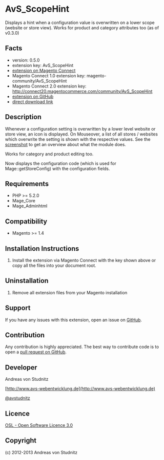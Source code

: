 AvS_ScopeHint
=====================
Displays a hint when a configuration value is overwritten on a lower scope (website or store view).
Works for product and category attributes too (as of v0.3.0)

Facts
-----
- version: 0.5.0
- extension key: AvS_ScopeHint
- [extension on Magento Connect](http://www.magentocommerce.com/magento-connect/scope-hint.html)
- Magento Connect 1.0 extension key: magento-community/AvS_ScopeHint
- Magento Connect 2.0 extension key: http://connect20.magentocommerce.com/community/AvS_ScopeHint
- [extension on GitHub](https://github.com/avstudnitz/AvS_ScopeHint)
- [direct download link](https://github.com/avstudnitz/AvS_ScopeHint/archive/master.tar.gz)

Description
-----------
Whenever a configuration setting is overwritten by a lower level website or store view, an icon is displayed.
On Mouseover, a list of all stores / websites which overwrite the setting is shown with the respective values.
See the [screenshot](http://www.avs-webentwicklung.de/fileadmin/modules/AvS_ScopeHint.png) to get an overview about what the module does.

Works for category and product editing too.

Now displays the configuration code (which is used for Mage::getStoreConfig) with the configuration fields.

Requirements
------------
- PHP >= 5.2.0
- Mage_Core
- Mage_Adminhtml

Compatibility
-------------
- Magento >= 1.4

Installation Instructions
-------------------------
1. Install the extension via Magento Connect with the key shown above or copy all the files into your document root.

Uninstallation
--------------
1. Remove all extension files from your Magento installation

Support
-------
If you have any issues with this extension, open an issue on [GitHub](https://github.com/avstudnitz/AvS_ScopeHint/issues).

Contribution
------------
Any contribution is highly appreciated. The best way to contribute code is to open a [pull request on GitHub](https://help.github.com/articles/using-pull-requests).

Developer
---------
Andreas von Studnitz

[http://www.avs-webentwicklung.de](http://www.avs-webentwicklung.de)

[@avstudnitz](https://twitter.com/avstudnitz)

Licence
-------
[OSL - Open Software Licence 3.0](http://opensource.org/licenses/osl-3.0.php)

Copyright
---------
(c) 2012-2013 Andreas von Studnitz
